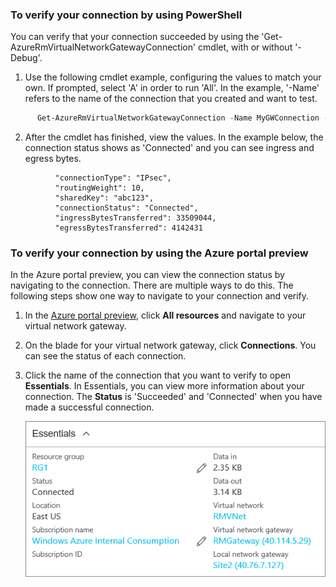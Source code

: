 ### To verify your connection by using PowerShell

You can verify that your connection succeeded by using the 'Get-AzureRmVirtualNetworkGatewayConnection' cmdlet, with or without '-Debug'. 

1. Use the following cmdlet example, configuring the values to match your own. If prompted, select 'A' in order to run 'All'. In the example, '-Name' refers to the name of the connection that you created and want to test.

  ```powershell
        Get-AzureRmVirtualNetworkGatewayConnection -Name MyGWConnection -ResourceGroupName MyRG
  ```
2. After the cmdlet has finished, view the values. In the example below, the connection status shows as 'Connected' and you can see ingress and egress bytes.

  ```
            "connectionType": "IPsec",
            "routingWeight": 10,
            "sharedKey": "abc123",
            "connectionStatus": "Connected",
            "ingressBytesTransferred": 33509044,
            "egressBytesTransferred": 4142431
  ```

### To verify your connection by using the Azure portal preview

In the Azure portal preview, you can view the connection status by navigating to the connection. There are multiple ways to do this. The following steps show one way to navigate to your connection and verify.

1. In the [Azure portal preview](http://portal.azure.cn), click **All resources** and navigate to your virtual network gateway.
2. On the blade for your virtual network gateway, click **Connections**. You can see the status of each connection.
3. Click the name of the connection that you want to verify to open **Essentials**. In Essentials, you can view more information about your connection. The **Status** is 'Succeeded' and 'Connected' when you have made a successful connection.

    ![Verify connection](./media/vpn-gateway-verify-connection-rm-include/connectionsucceeded.png)
